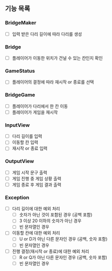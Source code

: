 ## 기능 목록

### BridgeMaker
- [ ] 입력 받은 다리 길이에 따라 다리를 생성

### Bridge
- [ ] 플레이어가 이동한 위치가 건널 수 있는 칸인지 확인

### GameStatus
- [ ] 플레이어의 결정에 따라 재시작 or 종료를 선택

### BridgeGame
- [ ] 플레이어가 다리에서 한 칸 이동
- [ ] 플레이어가 게임을 재시작

### InputView
- [ ] 다리 길이를 입력
- [ ] 이동할 칸 입력
- [ ] 재시작 or 종료 입력

### OutputView
- [ ] 게임 시작 문구 출력
- [ ] 게임 진행 중 게임 상황 출력
- [ ] 게임 종료 후 게임 결과 출력

### Exception
- [ ] 다리 길이에 대한 예외 처리
  - [ ] 숫자가 아닌 것이 포함된 경우 (공백 포함)
  - [ ] 3 이상 20 이하의 숫자가 아닌 경우
  - [ ] 빈 문자열인 경우
- [ ] 이동할 칸에 대한 예외 처리
  - [ ] U or D가 아닌 다른 문자인 경우 (공백, 숫자 포함)
  - [ ] 빈 문자열인 경우
- [ ] 진행 결정(재시작 or 종료)에 대한 예외 처리
  - [ ] R or Q가 아닌 다른 문자인 경우 (공백, 숫자 포함)
  - [ ] 빈 문자열인 경우
